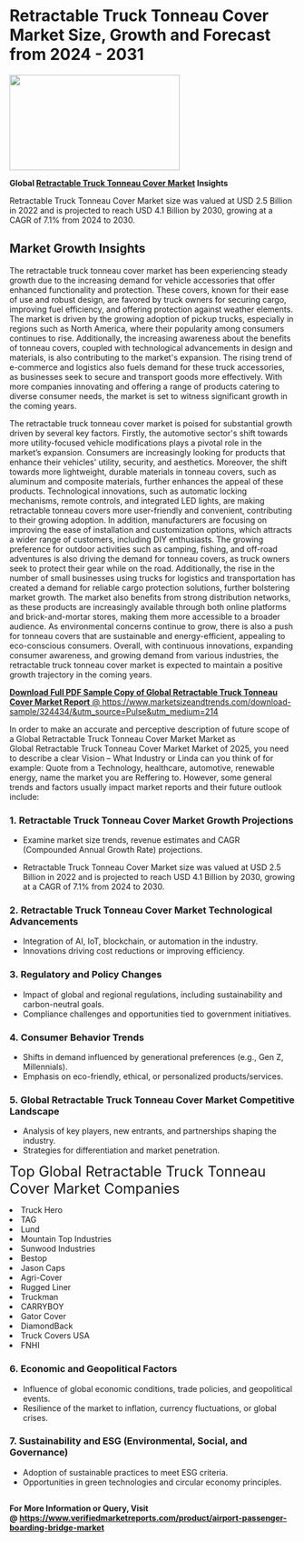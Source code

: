 <H1>Retractable Truck Tonneau Cover Market Size, Growth and Forecast from 2024 - 2031</H1><img class="aligncenter size-medium wp-image-584254" src="https://thirdeyenews.in/wp-content/uploads/2024/09/Global-Market-Research-300x168.jpeg" alt="" width="300" height="168" /><p><strong>Global&nbsp;<a href="https://www.marketsizeandtrends.com/download-sample/324434/&amp;utm_source=Pulse&amp;utm_medium=214">Retractable Truck Tonneau Cover Market</a> Insights</strong></p><p>Retractable Truck Tonneau Cover Market size was valued at USD 2.5 Billion in 2022 and is projected to reach USD 4.1 Billion by 2030, growing at a CAGR of 7.1% from 2024 to 2030.</p><p><h2>Market Growth Insights</h2> <p>The retractable truck tonneau cover market has been experiencing steady growth due to the increasing demand for vehicle accessories that offer enhanced functionality and protection. These covers, known for their ease of use and robust design, are favored by truck owners for securing cargo, improving fuel efficiency, and offering protection against weather elements. The market is driven by the growing adoption of pickup trucks, especially in regions such as North America, where their popularity among consumers continues to rise. Additionally, the increasing awareness about the benefits of tonneau covers, coupled with technological advancements in design and materials, is also contributing to the market's expansion. The rising trend of e-commerce and logistics also fuels demand for these truck accessories, as businesses seek to secure and transport goods more effectively. With more companies innovating and offering a range of products catering to diverse consumer needs, the market is set to witness significant growth in the coming years.</p> <p><a href="#"></a></p> <p>The retractable truck tonneau cover market is poised for substantial growth driven by several key factors. Firstly, the automotive sector's shift towards more utility-focused vehicle modifications plays a pivotal role in the market’s expansion. Consumers are increasingly looking for products that enhance their vehicles' utility, security, and aesthetics. Moreover, the shift towards more lightweight, durable materials in tonneau covers, such as aluminum and composite materials, further enhances the appeal of these products. Technological innovations, such as automatic locking mechanisms, remote controls, and integrated LED lights, are making retractable tonneau covers more user-friendly and convenient, contributing to their growing adoption. In addition, manufacturers are focusing on improving the ease of installation and customization options, which attracts a wider range of customers, including DIY enthusiasts. The growing preference for outdoor activities such as camping, fishing, and off-road adventures is also driving the demand for tonneau covers, as truck owners seek to protect their gear while on the road. Additionally, the rise in the number of small businesses using trucks for logistics and transportation has created a demand for reliable cargo protection solutions, further bolstering market growth. The market also benefits from strong distribution networks, as these products are increasingly available through both online platforms and brick-and-mortar stores, making them more accessible to a broader audience. As environmental concerns continue to grow, there is also a push for tonneau covers that are sustainable and energy-efficient, appealing to eco-conscious consumers. Overall, with continuous innovations, expanding consumer awareness, and growing demand from various industries, the retractable truck tonneau cover market is expected to maintain a positive growth trajectory in the coming years.</p> <p><a href="#"></p><p><span class=""><strong>Download Full PDF Sample Copy of Global Retractable Truck Tonneau Cover Market Report</strong> @ <a href="https://www.marketsizeandtrends.com/download-sample/324434/&amp;utm_source=Pulse&amp;utm_medium=214" target="_blank">https://www.marketsizeandtrends.com/download-sample/324434/&amp;utm_source=Pulse&amp;utm_medium=214</a></span></p><p>In order to make an accurate and perceptive description of future scope of a Global&nbsp;Retractable Truck Tonneau Cover Market Market as Global&nbsp;Retractable Truck Tonneau Cover Market Market of 2025, you need to describe a clear Vision &ndash; What Industry or Linda can you think of for example: Quote from a Technology, healthcare, automotive, renewable energy, name the market you are Reffering to. However, some general trends and factors usually impact market reports and their future outlook include:</p><h3>1.&nbsp;<strong>Retractable Truck Tonneau Cover Market Growth Projections</strong></h3><ul><li>Examine market size trends, revenue estimates and CAGR (Compounded Annual Growth Rate) projections.</li><li><p>Retractable Truck Tonneau Cover Market size was valued at USD 2.5 Billion in 2022 and is projected to reach USD 4.1 Billion by 2030, growing at a CAGR of 7.1% from 2024 to 2030.</p></li></ul><h3>2.&nbsp;<strong>Retractable Truck Tonneau Cover Market Technological Advancements</strong></h3><ul><li>Integration of AI, IoT, blockchain, or automation in the industry.</li><li>Innovations driving cost reductions or improving efficiency.</li></ul><h3>3.&nbsp;<strong>Regulatory and Policy Changes</strong></h3><ul><li>Impact of global and regional regulations, including sustainability and carbon-neutral goals.</li><li>Compliance challenges and opportunities tied to government initiatives.</li></ul><h3>4.&nbsp;<strong>Consumer Behavior Trends</strong></h3><ul><li>Shifts in demand influenced by generational preferences (e.g., Gen Z, Millennials).</li><li>Emphasis on eco-friendly, ethical, or personalized products/services.</li></ul><h3>5.&nbsp;<strong>Global Retractable Truck Tonneau Cover Market Competitive Landscape</strong></h3><ul><li>Analysis of key players, new entrants, and partnerships shaping the industry.</li><li>Strategies for differentiation and market penetration.</li></ul><p data-pm-slice="1 1 []"><span style="color: inherit; font-family: inherit; font-size: 25px;">Top Global Retractable Truck Tonneau Cover Market Companies</span></p><div class="" data-test-id=""><p><li>Truck Hero</li><li> TAG</li><li> Lund</li><li> Mountain Top Industries</li><li> Sunwood Industries</li><li> Bestop</li><li> Jason Caps</li><li> Agri-Cover</li><li> Rugged Liner</li><li> Truckman</li><li> CARRYBOY</li><li> Gator Cover</li><li> DiamondBack</li><li> Truck Covers USA</li><li> FNHI</li></p></div><h3>6.&nbsp;<strong>Economic and Geopolitical Factors</strong></h3><ul><li>Influence of global economic conditions, trade policies, and geopolitical events.</li><li>Resilience of the market to inflation, currency fluctuations, or global crises.</li></ul><h3>7.&nbsp;<strong>Sustainability and ESG (Environmental, Social, and Governance)</strong></h3><ul><li>Adoption of sustainable practices to meet ESG criteria.</li><li>Opportunities in green technologies and circular economy principles.</li></ul><h2><strong style="font-size: 14px;">For More Information or Query, Visit @&nbsp;</strong><a style="background-color: #ffffff; font-size: 14px;" href="https://www.marketsizeandtrends.com/report/retractable-truck-tonneau-cover-market/" target="_blank">https://www.verifiedmarketreports.com/product/airport-passenger-boarding-bridge-market</a></h2>
